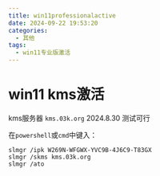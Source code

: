 ```yaml
---
title: win11professionalactive
date: 2024-09-22 19:53:20
categories: 
  - 其他
tags: 
  - win11专业版激活
---
```


# win11 kms激活

kms服务器 `kms.03k.org`     2024.8.30 测试可行

在`powershell`或`cmd`中键入：

```shell
slmgr /ipk W269N-WFGWX-YVC9B-4J6C9-T83GX
slmgr /skms kms.03k.org
slmgr /ato
```

